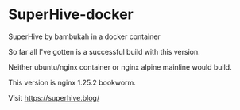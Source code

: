 # SuperHive-docker
 SuperHive by bambukah in a docker container

So far all I've gotten is a successful build with this version.

Neither ubuntu/nginx container or nginx alpine mainline would build.

This version is nginx 1.25.2 bookworm.

Visit https://superhive.blog/
